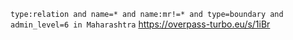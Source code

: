 `type:relation and name=* and name:mr!=* and type=boundary and admin_level=6 in Maharashtra`
https://overpass-turbo.eu/s/1iBr
